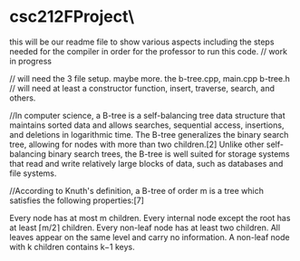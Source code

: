 # csc212FProject\

this will be our readme file to show various aspects including the steps needed for the compiler in order for the professor to run this code. 
// work in progress

// will need the 3 file setup. maybe more. the b-tree.cpp, main.cpp b-tree.h
// will need at least a constructor function, insert, traverse, search, and others. 

//In computer science, a B-tree is a self-balancing tree data structure that maintains sorted data and allows searches, sequential access, insertions, and deletions in logarithmic time. The B-tree generalizes the binary search tree, allowing for nodes with more than two children.[2] Unlike other self-balancing binary search trees, the B-tree is well suited for storage systems that read and write relatively large blocks of data, such as databases and file systems.

//According to Knuth's definition, a B-tree of order m is a tree which satisfies the following properties:[7]

Every node has at most m children.
Every internal node except the root has at least ⌈m/2⌉ children.
Every non-leaf node has at least two children.
All leaves appear on the same level and carry no information.
A non-leaf node with k children contains k−1 keys.
